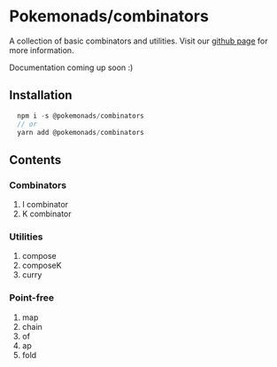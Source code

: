 # Pokemonads/combinators

A collection of basic combinators and utilities.
Visit our [github page](https://github.com/kanitsharma/pokemonads) for more information.

Documentation coming up soon :)

## Installation

```javascript
  npm i -s @pokemonads/combinators
  // or
  yarn add @pokemonads/combinators
```

## Contents

### Combinators

1.  I combinator
2.  K combinator

### Utilities

1.  compose
2.  composeK
3.  curry

### Point-free

1.  map
2.  chain
3.  of
4.  ap
5.  fold
